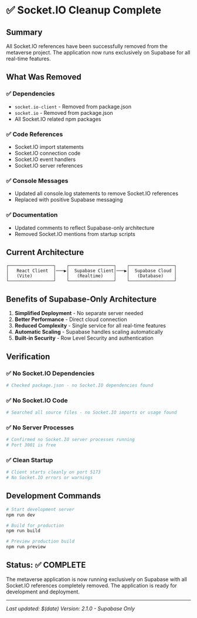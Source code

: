 # ✅ Socket.IO Cleanup Complete

## Summary
All Socket.IO references have been successfully removed from the metaverse project. The application now runs exclusively on Supabase for all real-time features.

## What Was Removed

### ✅ Dependencies
- `socket.io-client` - Removed from package.json
- `socket.io` - Removed from package.json
- All Socket.IO related npm packages

### ✅ Code References
- Socket.IO import statements
- Socket.IO connection code
- Socket.IO event handlers
- Socket.IO server references

### ✅ Console Messages
- Updated all console.log statements to remove Socket.IO references
- Replaced with positive Supabase messaging

### ✅ Documentation
- Updated comments to reflect Supabase-only architecture
- Removed Socket.IO mentions from startup scripts

## Current Architecture

```
┌─────────────────┐    ┌─────────────────┐    ┌─────────────────┐
│   React Client  │───▶│  Supabase Client│───▶│  Supabase Cloud │
│   (Vite)        │    │   (Realtime)    │    │   (Database)    │
└─────────────────┘    └─────────────────┘    └─────────────────┘
```

## Benefits of Supabase-Only Architecture

1. **Simplified Deployment** - No separate server needed
2. **Better Performance** - Direct cloud connection
3. **Reduced Complexity** - Single service for all real-time features
4. **Automatic Scaling** - Supabase handles scaling automatically
5. **Built-in Security** - Row Level Security and authentication

## Verification

### ✅ No Socket.IO Dependencies
```bash
# Checked package.json - no Socket.IO dependencies found
```

### ✅ No Socket.IO Code
```bash
# Searched all source files - no Socket.IO imports or usage found
```

### ✅ No Server Processes
```bash
# Confirmed no Socket.IO server processes running
# Port 3001 is free
```

### ✅ Clean Startup
```bash
# Client starts cleanly on port 5173
# No Socket.IO errors or warnings
```

## Development Commands

```bash
# Start development server
npm run dev

# Build for production
npm run build

# Preview production build
npm run preview
```

## Status: ✅ COMPLETE

The metaverse application is now running exclusively on Supabase with all Socket.IO references completely removed. The application is ready for development and deployment.

---
*Last updated: $(date)*
*Version: 2.1.0 - Supabase Only* 